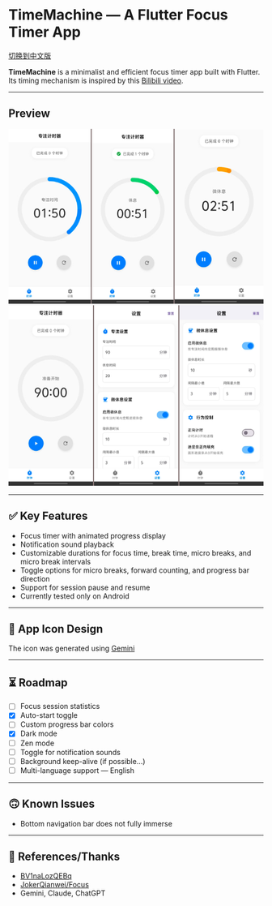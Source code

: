 # TimeMachine — A Flutter Focus Timer App

[切换到中文版](README.md)

**TimeMachine** is a minimalist and efficient focus timer app built with Flutter.  
Its timing mechanism is inspired by this [Bilibili video](https://www.bilibili.com/video/BV1naLozQEBq).

---

## Preview
![show0](pic/show0.jpeg)  
![show1](pic/shwo1.jpeg)

---

## ✅ Key Features

- Focus timer with animated progress display
- Notification sound playback
- Customizable durations for focus time, break time, micro breaks, and micro break intervals
- Toggle options for micro breaks, forward counting, and progress bar direction
- Support for session pause and resume
- Currently tested only on Android

---

## 🎨 App Icon Design

The icon was generated using [Gemini](https://gemini.google.com/)

---

## ⏳️ Roadmap

- [ ] Focus session statistics
- [x] Auto-start toggle
- [ ] Custom progress bar colors
- [x] Dark mode
- [ ] Zen mode
- [ ] Toggle for notification sounds
- [ ] Background keep-alive (if possible...)
- [ ] Multi-language support — English

---

## 🙃 Known Issues

- Bottom navigation bar does not fully immerse

---

## 📌 References/Thanks

- [BV1naLozQEBq](https://www.bilibili.com/video/BV1naLozQEBq)
- [JokerQianwei/Focus](https://github.com/JokerQianwei/Focus/)
- Gemini, Claude, ChatGPT

